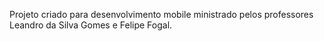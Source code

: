 Projeto criado para desenvolvimento mobile ministrado pelos professores Leandro da Silva Gomes e Felipe Fogal.

